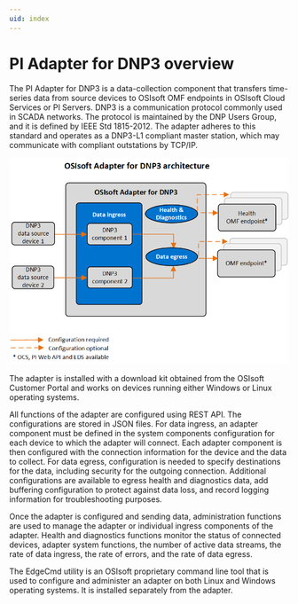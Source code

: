 ```yaml
---
uid: index
---
```


# PI Adapter for DNP3 overview

The PI Adapter for DNP3 is a data-collection component that transfers time-series data from source devices to OSIsoft OMF endpoints in OSIsoft Cloud Services or PI Servers. DNP3 is a communication protocol commonly used in SCADA networks. The protocol is maintained by the DNP Users Group, and it is defined by IEEE Std 1815-2012. The adapter adheres to this standard and operates as a DNP3-L1 compliant master station,  which may communicate with compliant outstations by TCP/IP.

![PI Adapter for DNP3 architecture](images/OSIsoft_Adapter_for_DNP3_architecture_diagram.png)

The adapter is installed with a download kit obtained from the OSIsoft Customer Portal and works on devices running either Windows or Linux operating systems.

All functions of the adapter are configured using REST API. The configurations are stored in JSON files.
For data ingress, an adapter component must be defined in the system components configuration for each device to which the adapter will connect. Each adapter component is then configured with the connection information for the device and the data to collect.
For data egress, configuration is needed to specify destinations for the data, including security for the outgoing connection. Additional configurations are available to egress health and diagnostics data, add buffering configuration to protect against data loss, and record logging information for troubleshooting purposes.

Once the adapter is configured and sending data, administration functions are used to manage the adapter or individual ingress components of the adapter. Health and diagnostics functions monitor the status of connected devices, adapter system functions, the number of active data streams, the rate of data ingress, the rate of errors, and the rate of data egress.

The EdgeCmd utility is an OSIsoft proprietary command line tool that is used to configure and administer an adapter on both Linux and Windows operating systems. It is installed separately from the adapter.

<!--
# PI Adapter for DNP3

=======

- [PI Adapter for DNP3 overview](xref:OSIsoftAdapterForDNP3Overview)
  - [PI Adapter for DNP3 principles of operation](xref:OSIsoftAdapterForDNP3PrinciplesOfOperation)
  - [PI Adapter for DNP3 supported features](xref:OSIsoftAdapterForDNP3SupportedFeatures)
- [Installation](xref:Installation)
  - [Install the adapter](xref:InstallTheAdapter)
  - [Install PI Adapter for DNP3 using Docker](xref:InstallOSIsoftAdapterForDNP3UsingDocker)
  - [Uninstall the adapter](xref:UninstallTheAdapter)
- [Configuration](xref:ModbusConfiguration)
  - [Configuration tools](xref:ConfigurationTools)
  - [System components configuration](xref:SystemComponentsConfiguration)
  - [PI Adapter for DNP3 data source configuration](xref:OSIsoftAdapterForDNP3DataSourceConfiguration)
  - [PI Adapter for DNP3 data selection configuration](xref:OSIsoftAdapterForDNP3DataSelectionConfiguration)
  - [Egress endpoints configuration](xref:EgressEndpointsConfiguration)
  - [Health endpoint configuration](xref:HealthEndpointConfiguration)
  - [Diagnostics configuration](xref:DiagnosticsConfiguration)
  - [Buffering configuration](xref:BufferingConfiguration)
  - [Logging configuration](xref:LoggingConfiguration)
  - [System and adapter configuration](xref:SystemAndAdapterConfiguration)
- [Administration](xref:Administration)
  - [Start and stop an adapter](xref:StartAndStopAnAdapter)
  - [Start and stop ingress component](xref:StartAndStopIngressComponent)
  - [Retrieve product version information](xref:RetrieveProductVersionInformation)
  - [Delete an adapter component](xref:DeleteAnAdapterComponent)
- [Health and diagnostics](xref:HealthAndDiagnostics)
  - [Adapter health](xref:AdapterHealth)
    - [Device status](xref:DeviceStatus)
    - [Next health message expected](xref:NextHealthMessageExpected)
  - [Adapter diagnostics](xref:AdapterDiagnostics)
    - [System](xref:System)
    - [Stream count](xref:StreamCount)
    - [IO rate](xref:IORate)
    - [Error rate](xref:ErrorRate)
  - [Egress diagnostics](xref:EgressDiagnostics)
-->

